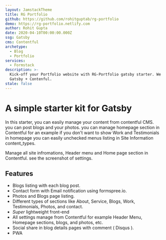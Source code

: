 ```yaml
---
layout: JamstackTheme
title: RG Portfolio
github: https://github.com/rohitguptab/rg-portfolio
demo: https://rg-portfolio.netlify.com
author: Rohit Gupta
date: 2020-04-10T00:00:00.000Z
ssg: Gatsby
cms: Contentful
archetype:
  - Blog
  - Portfolio
services:
  - Formstack
description: >-
  Kick-off your Portfolio website with RG-Portfolio gatsby starter. We have used
  Gatsby + Contenful.
stale: false
---
```


# A simple starter kit for Gatsby

In this starter, you can easily manage your content from contentful CMS. you can post blogs and your photos. you can manage homepage section in Contentful for an example if you don't want to show Work and Testimonials in homepage you can easily unchecked menus listing in Site Information content_types.

Manage all site infromations, Header menu and Home page section in Contentful. see the screenshot of settings.

## Features

- Blogs listing with each blog post.
- Contact form with Email notification using formspree.io.
- Photos and Blogs page listing.
- Different types of sections like About, Service, Blogs, Work, Testimonials, Photos, and contact.
- _Super_ lightweight front-end
- All settings manage from Contentful for example Header Menu, Homepage sections, blogs, and photos, etc.
- Social share in blog details pages with comment ( Disqus ).
- PWA
